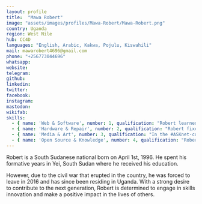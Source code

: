 ```yaml
---
layout: profile
title:  "Mawa Robert"
image: "assets/images/profiles/Mawa-Robert/Mawa-Robert.png"
country: Uganda
region: West Nile
hub: CC4D
languages: "English, Arabic, Kakwa, Pojulu, Kiswahili"
mail: mawarobert4696@gmail.com
phone: "+256773044696"
whatsapp: 
website: 
telegram: 
github: 
linkedin: 
twitter: 
facebook: 
instagram: 
mastodon: 
wikifab:
skills:
  - { name: 'Web & Software', number: 1, qualification: "Robert learned and practiced software installation in the #ASKnet Repair and Tech project in Eden in 2021. He fixed a number of computers that required software updates and upgrade."}
  - { name: 'Hardware & Repair', number: 2, qualification: "Robert fixed a number of hardware devices like phones, inverters, fans, etc. in last year's Repair and Tech Skills for Livelihood project organized for the community repair cafe."}
  - { name: 'Media & Art', number: 3, qualification: "In the #ASKnet-community podcast project in 2021, Robert was part of the team that produced and edited audio dramas with the participants and later proceeded to introduce scriptwriting."}
  - { name: 'Open Source & Knowledge', number: 4, qualification: "Robert had his first experience with git and GitHub in 2020 #ASKnet event organized by r0g agency. It was here that he was fully introduced to creating his profile and later awarded a certificate of participatation."}
---
```

Robert is a South Sudanese national born on April 1st, 1996. He spent his formative years in Yei, South Sudan where he received his education. 

However, due to the civil war that erupted in the country, he was forced to leave in 2016 and has since been residing in Uganda. With a strong desire to contribute to the next generation, Robert is determined to engage in skills innovation and make a positive impact in the lives of others.